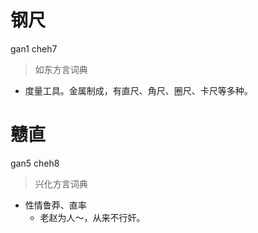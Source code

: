 # 钢尺
gan1 cheh7
> 如东方言词典
- 度量工具。金属制成，有直尺、角尺、圈尺、卡尺等多种。

# 戆直
gan5 cheh8
> 兴化方言词典
- 性情鲁莽、直率
  - 老赵为人～，从来不行奸。
